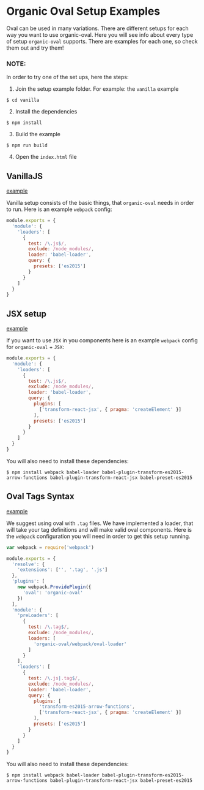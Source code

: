 # Organic Oval Setup Examples

Oval can be used in many variations.
There are different setups for each way you want to use organic-oval.
Here you will see info about every type of setup `organic-oval` supports. There are examples for each one, so check them out and try them!

### **NOTE:**
In order to try one of the set ups, here the steps:

1. Join the setup example folder. For example: the `vanilla` example

  ```
  $ cd vanilla
  ```

2. Install the dependencies

  ```
  $ npm install
  ```

3. Build the example

  ```
  $ npm run build
  ```

4. Open the `index.html` file

## VanillaJS

[example](./vanilla)

Vanilla setup consists of the basic things, that `organic-oval` needs in order to run. Here is an example `webpack` config:

```js
module.exports = {
  'module': {
    'loaders': [
      {
        test: /\.js$/,
        exclude: /node_modules/,
        loader: 'babel-loader',
        query: {
          presets: ['es2015']
        }
      }
    ]
  }
}
```

## JSX setup

[example](./jsx)

If you want to use `JSX` in you components here is an example `webpack` config for `organic-oval` + `JSX`:

```js
module.exports = {
  'module': {
    'loaders': [
      {
        test: /\.js$/,
        exclude: /node_modules/,
        loader: 'babel-loader',
        query: {
          plugins: [
            ['transform-react-jsx', { pragma: 'createElement' }]
          ],
          presets: ['es2015']
        }
      }
    ]
  }
}
```

You will also need to install these dependencies:

```
$ npm install webpack babel-loader babel-plugin-transform-es2015-arrow-functions babel-plugin-transform-react-jsx babel-preset-es2015
```

## Oval Tags Syntax

[example](./tag)

We suggest using oval with `.tag` files. We have implemented a loader, that will take your tag definitions and will make valid oval components.
Here is the `webpack` configuration you will need in order to get this setup running.

```js
var webpack = require('webpack')

module.exports = {
  'resolve': {
    'extensions': ['', '.tag', '.js']
  },
  'plugins': [
    new webpack.ProvidePlugin({
      'oval': 'organic-oval'
    })
  ],
  'module': {
    'preLoaders': [
      {
        test: /\.tag$/,
        exclude: /node_modules/,
        loaders: [
          'organic-oval/webpack/oval-loader'
        ]
      }
    ],
    'loaders': [
      {
        test: /\.js|.tag$/,
        exclude: /node_modules/,
        loader: 'babel-loader',
        query: {
          plugins: [
            'transform-es2015-arrow-functions',
            ['transform-react-jsx', { pragma: 'createElement' }]
          ],
          presets: ['es2015']
        }
      }
    ]
  }
}
```


You will also need to install these dependencies:

```
$ npm install webpack babel-loader babel-plugin-transform-es2015-arrow-functions babel-plugin-transform-react-jsx babel-preset-es2015
```
